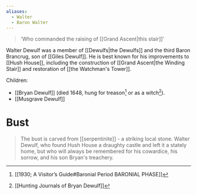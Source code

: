```yaml
---
aliases:
  - Walter
  - Baron Walter
---
```

> 'Who commanded the raising of [[Grand Ascent|this stair]]'

Walter Dewulf was a member of [[Dewulfs|the Dewulfs]] and the third Baron Brancrug, son of [[Giles Dewulf]]. He is best known for his improvements to [[Hush House]], including the construction of [[Grand Ascent|the Winding Stair]] and restoration of [[the Watchman's Tower]].

Children:
- [[Bryan Dewulf]] (died 1648, hung for treason[^1] or as a witch[^2]).
- [[Musgrave Dewulf]]

# Bust
> The bust is carved from [[serpentinite]] - a striking local stone.
> Walter Dewulf, who found Hush House a draughty castle and left it a stately home, but who will always be remembered for his cowardice, his sorrow, and his son Bryan's treachery.

[^1]: [[1930; A Visitor’s Guide#Baronial Period BARONIAL PHASE]]
[^2]: [[Hunting Journals of Bryan Dewulf]]